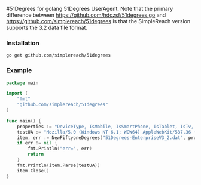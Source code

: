 #51Degrees for golang
51Degrees UserAgent.  Note that the primary difference between https://github.com/hdczsf/51degrees.go and https://github.com/simplereach/51degrees is that the SimpleReach version supports the 3.2 data file format.

### Installation
`go get github.com/simplereach/51degrees`

### Example
```go
package main

import (
	"fmt"
	"github.com/simplereach/51degrees"
)

func main() {
	properties := "DeviceType, IsMobile, IsSmartPhone, IsTablet, IsTv, HardwareName, HardwareVendor, HardwareModel, BrowserName, BrowserVersion, PlatformName, PlatformVersion, ScreenPixelsWidth, ScreenPixelsHeight"
	testUA := "Mozilla/5.0 (Windows NT 6.1; WOW64) AppleWebKit/537.36 (KHTML, like Gecko) Chrome/43.0.2357.124 Safari/537.36"
	item, err := NewFiftyoneDegrees("51Degrees-EnterpriseV3_2.dat", properties)
	if err != nil {
		fmt.Println("err=", err)
		return
	}
	fmt.Println(item.Parse(testUA))
	item.Close()
}

```
